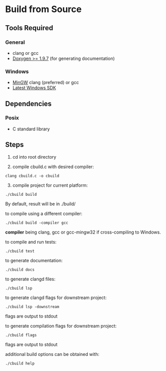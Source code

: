 Build from Source
=================

## Tools Required

### General

- clang or gcc
- [Doxygen >= 1.9.7](https://www.doxygen.nl/) (for generating documentation)

### Windows

- [MinGW](https://www.mingw-w64.org/) clang (preferred) or gcc
- [Latest Windows SDK](https://developer.microsoft.com/en-us/windows/downloads/windows-sdk/)

## Dependencies

### Posix

- C standard library

## Steps

1) cd into root directory

2) compile cbuild.c with desired compiler:
```console
clang cbuild.c -o cbuild
```

3) compile project for current platform:
```console
./cbuild build
```

By default, result will be in ./build/<platform-name>

to compile using a different compiler:
```console
./cbuild build -compiler gcc
```
**compiler** being clang, gcc or gcc-mingw32 if cross-compiling to Windows.

to compile and run tests:
```console
./cbuild test
```

to generate documentation:
```console
./cbuild docs
```

to generate clangd files:
```console
./cbuild lsp
```

to generate clangd flags for downstream project:
```console
./cbuild lsp -downstream
```
flags are output to stdout

to generate compilation flags for downstream project:
```console
./cbuild flags
```
flags are output to stdout

additional build options can be obtained with:
```console
./cbuild help
```

